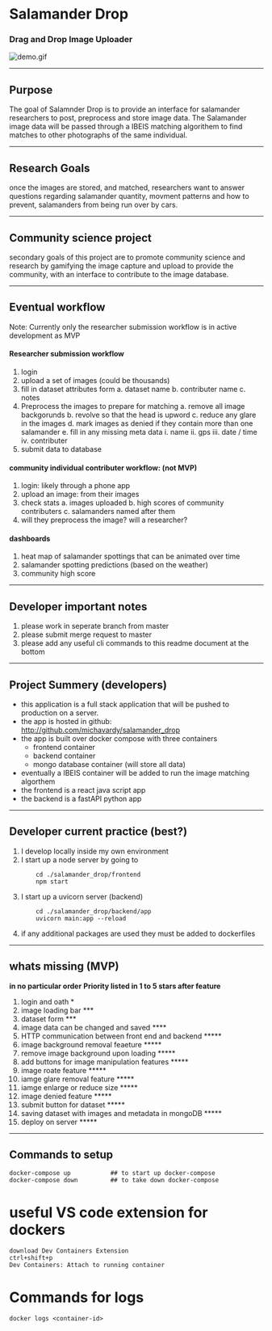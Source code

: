 # Salamander Drop
### Drag and Drop Image Uploader

![demo.gif](demo)

---
## Purpose
The goal of Salamnder Drop is to provide an interface for salamander researchers to post, preprocess and store image data.
The Salamander image data will be passed through a IBEIS matching algorithem to find matches to other photographs of the same individual.


---
## Research Goals
once the images are stored, and matched, researchers want to answer questions regarding salamander quantity, movment patterns and how to prevent, 
salamanders from being run over by cars.

---
## Community science project

secondary goals of this project are to promote community science and research by gamifying the image capture and upload to provide the community, 
with an interface to contribute to the image database.

---

## Eventual workflow
Note: Currently only the researcher submission workflow is in active development as MVP

#### Researcher submission workflow
1. login
2. upload a set of images (could be thousands)
3. fill in dataset attributes form
    a. dataset name
    b. contributer name
    c. notes
4. Preprocess the images to prepare for matching
    a. remove all image backgorunds
    b. revolve so that the head is upword
    c. reduce any glare in the images
    d. mark images as denied if they contain more than one salamander
    e. fill in any missing meta data
        i. name 
        ii. gps
        iii. date / time
        iv. contributer
5. submit data to database
#### community individual contributer workflow: (not MVP)
1. login: likely through a phone app
2. upload an image: from their images
3. check stats 
    a. images uploaded
    b. high scores of community contributers
    c. salamanders named after them
4. will they preprocess the image?  will a researcher?

#### dashboards
1. heat map of salamander spottings that can be animated over time
2. salamander spotting predictions (based on the weather)
3. community high score

---

## Developer important notes
1. please work in seperate branch from master
2. please submit merge request to master
3. please add any useful cli commands to this readme document at the bottom

---
## Project Summery (developers)
- this application is a full stack application that will be pushed to production on a server.
- the app is hosted in github: http://github.com/michavardy/salamander_drop
- the app is built over docker compose with three containers
    - frontend container
    - backend container
    - mongo database container (will store all data)
- eventually a IBEIS container will be added to run the image matching algorthem
- the frontend is a react java script app
- the backend is a fastAPI python app
---
## Developer current practice (best?)
1. I develop locally inside my own environment
2. I start up a node server by going to 
    ```
        cd ./salamander_drop/frontend
        npm start
    ```
3. I start up a uvicorn server (backend)
    ```
        cd ./salamander_drop/backend/app
        uvicorn main:app --reload
    ```
4. if any additional packages are used they must be added to dockerfiles
---
## whats missing (MVP)
**in no particular order**
**Priority listed in 1 to 5 stars after feature**
1. login and oath *
1. image loading bar ***
1. dataset form ***
1. image data can be changed and saved ****
1. HTTP communication between front end and backend *****
1. image background removal feaeture *****
1. remove image background upon loading *****
1. add buttons for image manipulation features *****
1. image roate feature *****
1. iamge glare removal feature *****
1. iamge enlarge or reduce size *****
1. image denied feature *****
1. submit button for dataset *****
1. saving dataset with images and metadata in mongoDB *****
1. deploy on server *****

___

## Commands to setup
```
docker-compose up           ## to start up docker-compose
docker-compose down         ## to take down docker-compose
```
# useful VS code extension for dockers
```
download Dev Containers Extension
ctrl+shift+p
Dev Containers: Attach to running container
```

# Commands for logs
```
docker logs <container-id>
```
